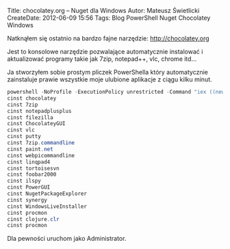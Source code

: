 Title: chocolatey.org – Nuget dla Windows
Autor: Mateusz Świetlicki
CreateDate: 2012-06-09 15:56
Tags: 	Blog
		PowerShell
		Nuget
		Chocolatey
		Windows

Natknąłem się ostatnio na bardzo fajne narzędzie: <http://chocolatey.org>

Jest to konsolowe narzędzie pozwalające automatycznie instalować i aktualizować programy takie jak 7zip, notepad++, vlc, chrome itd…

Ja stworzyłem sobie prostym pliczek PowerShella który automatycznie zainstaluje prawie wszystkie moje ulubione aplikacje z ciągu kilku minut.

```powershell
powershell -NoProfile -ExecutionPolicy unrestricted -Command "iex ((new-object net.webclient).DownloadString('http://bit.ly/psChocInstall'))"
cinst chocolatey
cinst 7zip
cinst notepadplusplus
cinst filezilla
cinst ChocolateyGUI
cinst vlc
cinst putty
cinst 7zip.commandline
cinst paint.net
cinst webpicommandline
cinst linqpad4
cinst tortoisesvn
cinst foobar2000
cinst ilspy
cinst PowerGUI
cinst NugetPackageExplorer
cinst synergy
cinst WindowsLiveInstaller
cinst procmon
cinst clojure.clr
cinst procmon
```

Dla pewności uruchom jako Administrator.